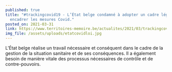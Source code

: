 ```yaml
---
published: true
title: "#trackingcovid19 - L’État belge condamné à adopter un cadre légal pour
  encadrer les mesures Covid."
posted_on: 2021-03-31
link: https://www.territoires-memoire.be/actualites/2021/03/trackingcovid19-l-etat-belge-condamne-a-adopter-un-cadre-legal-pour-encadrer-les-mesures-covid/
img_file: /assets/uploads/etatcovidloi.jpg
---
```

<!--StartFragment-->

L’État belge réalise un travail nécessaire et conséquent dans le cadre de la gestion de la situation sanitaire et de ses conséquences. Il a également besoin de manière vitale des processus nécessaires de contrôle et de contre-pouvoirs.

<!--EndFragment-->
